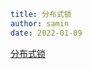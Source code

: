 ```yaml
title: 分布式锁 
author: samin
date: 2022-01-09
```

[分布式锁](https://gaudy-feels-700.notion.site/07232d14807544b7bbfc70bf43121975)
